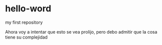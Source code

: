 # hello-word
my first repository

Ahora voy a intentar que esto se vea prolijo, pero debo admitir que la cosa tiene su complejidad

